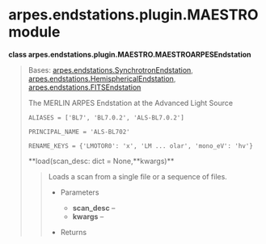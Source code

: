# arpes.endstations.plugin.MAESTRO module

**class arpes.endstations.plugin.MAESTRO.MAESTROARPESEndstation**

> Bases:
> [arpes.endstations.SynchrotronEndstation](arpes.endstations#arpes.endstations.SynchrotronEndstation),
> [arpes.endstations.HemisphericalEndstation](arpes.endstations#arpes.endstations.HemisphericalEndstation),
> [arpes.endstations.FITSEndstation](arpes.endstations#arpes.endstations.FITSEndstation)
> 
> The MERLIN ARPES Endstation at the Advanced Light Source
> 
> `ALIASES = ['BL7', 'BL7.0.2', 'ALS-BL7.0.2']`
> 
> `PRINCIPAL_NAME = 'ALS-BL702'`
> 
> `RENAME_KEYS = {'LMOTOR0': 'x', 'LM ... olar', 'mono_eV': 'hv'}`
> 
> **load(scan\_desc: dict = None,**kwargs)\*\*
> 
> > Loads a scan from a single file or a sequence of files.
> > 
> >   - Parameters
> >     
> >       - **scan\_desc** –
> >       - **kwargs** –
> > 
> >   - Returns
